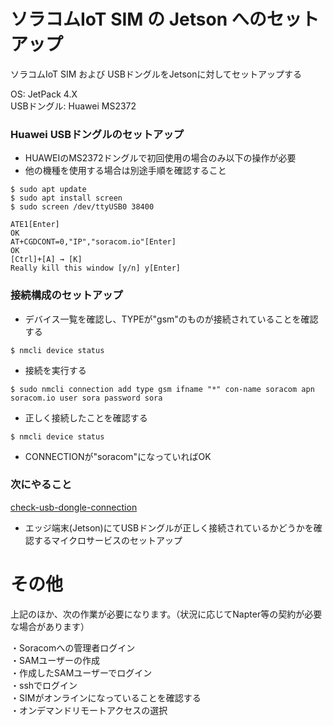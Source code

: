 # ソラコムIoT SIM の Jetson へのセットアップ #

ソラコムIoT SIM および USBドングルをJetsonに対してセットアップする

OS: JetPack 4.X  
USBドングル: Huawei MS2372
 

### Huawei USBドングルのセットアップ ###

* HUAWEIのMS2372ドングルで初回使用の場合のみ以下の操作が必要
* 他の機種を使用する場合は別途手順を確認すること

```
$ sudo apt update  
$ sudo apt install screen  
$ sudo screen /dev/ttyUSB0 38400  
  
ATE1[Enter]
OK
AT+CGDCONT=0,"IP","soracom.io"[Enter]
OK
[Ctrl]+[A] → [K]
Really kill this window [y/n] y[Enter]
```

### 接続構成のセットアップ ###

* デバイス一覧を確認し、TYPEが"gsm"のものが接続されていることを確認する
```
$ nmcli device status
```
* 接続を実行する
```
$ sudo nmcli connection add type gsm ifname "*" con-name soracom apn soracom.io user sora password sora
```
* 正しく接続したことを確認する
```
$ nmcli device status
```
* CONNECTIONが"soracom"になっていればOK

### 次にやること ###

[check-usb-dongle-connection](https://github.com/latonaio/check-usb-dongle-connection)

* エッジ端末(Jetson)にてUSBドングルが正しく接続されているかどうかを確認するマイクロサービスのセットアップ


# その他 #
上記のほか、次の作業が必要になります。（状況に応じてNapter等の契約が必要な場合があります）

・Soracomへの管理者ログイン  
・SAMユーザーの作成  
・作成したSAMユーザーでログイン  
・sshでログイン  
・SIMがオンラインになっていることを確認する  
・オンデマンドリモートアクセスの選択  